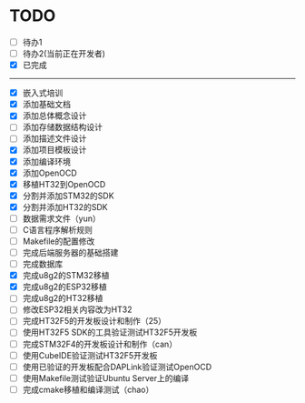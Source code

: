 # TODO

- [ ] 待办1
- [ ] 待办2(当前正在开发者)
- [x] 已完成

---

- [x] 嵌入式培训
- [x] 添加基础文档
- [x] 添加总体概念设计
- [ ] 添加存储数据结构设计
- [ ] 添加描述文件设计
- [x] 添加项目模板设计
- [x] 添加编译环境
- [x] 添加OpenOCD
- [x] 移植HT32到OpenOCD
- [x] 分割并添加STM32的SDK
- [x] 分割并添加HT32的SDK
- [ ] 数据需求文件（yun）
- [ ] C语言程序解析规则
- [ ] Makefile的配置修改
- [ ] 完成后端服务器的基础搭建
- [ ] 完成数据库
- [x] 完成u8g2的STM32移植
- [x] 完成u8g2的ESP32移植
- [ ] 完成u8g2的HT32移植
- [ ] 修改ESP32相关内容改为HT32
- [ ] 完成HT32F5的开发板设计和制作（25）
- [ ] 使用HT32F5 SDK的工具验证测试HT32F5开发板
- [ ] 完成STM32F4的开发板设计和制作（can）
- [ ] 使用CubeIDE验证测试HT32F5开发板
- [ ] 使用已验证的开发板配合DAPLink验证测试OpenOCD
- [ ] 使用Makefile测试验证Ubuntu Server上的编译
- [ ] 完成cmake移植和编译测试（chao）
